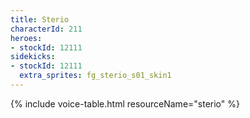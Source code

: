 ```yaml
---
title: Sterio
characterId: 211
heroes:
- stockId: 12111
sidekicks:
- stockId: 12111
  extra_sprites: fg_sterio_s01_skin1
---
```


{% include voice-table.html resourceName="sterio"
%}
